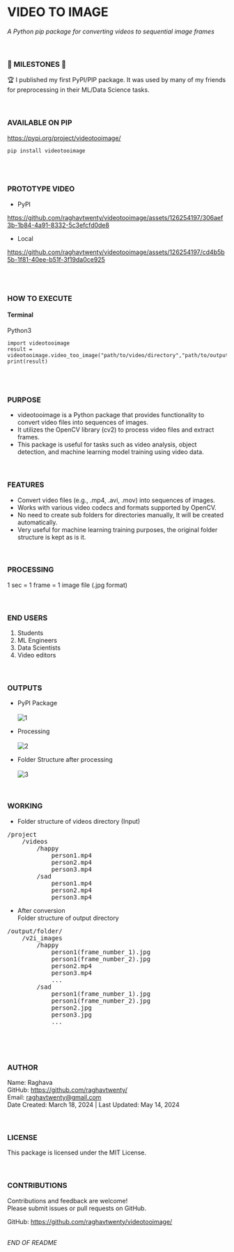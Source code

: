 #  VIDEO TO IMAGE
_A Python pip package for converting videos to sequential image frames_
<br><br><br>


### 🌟 MILESTONES 🌟
🏆 I published my first PyPI/PIP package. It was used by many of my friends for preprocessing in their ML/Data Science tasks.
<br><br><br>


### AVAILABLE ON PIP
https://pypi.org/project/videotooimage/ <br>

```
pip install videotooimage
```
<br><br>


### PROTOTYPE VIDEO

- PyPI
  
https://github.com/raghavtwenty/videotooimage/assets/126254197/306aef3b-1b84-4a91-8332-5c3efcfd0de8

- Local

https://github.com/raghavtwenty/videotooimage/assets/126254197/cd4b5b5b-1f81-40ee-b51f-3f19da0ce925

<br><br>

### HOW TO EXECUTE

#### Terminal
Python3
```
import videotooimage
result = videotooimage.video_too_image("path/to/video/directory","path/to/output/directory")
print(result)
```
<br><br>


### PURPOSE
- videotooimage is a Python package that provides functionality to convert video files into sequences of images. <br>
- It utilizes the OpenCV library (cv2) to process video files and extract frames.  <br>
- This package is useful for tasks such as video analysis, object detection, and machine learning model training using video data.
<br><br><br>


### FEATURES
- Convert video files (e.g., .mp4, .avi, .mov) into sequences of images.<br>
- Works with various video codecs and formats supported by OpenCV.<br>
- No need to create sub folders for directories manually, It will be created automatically. <br>
- Very useful for machine learning training purposes, the original folder structure is kept as is it.
<br><br><br>


### PROCESSING
1 sec = 1 frame = 1 image file (.jpg format)
<br><br><br>


### END USERS
1. Students <br>
2. ML Engineers <br>
3. Data Scientists <br>
4. Video editors 
<br><br><br>


### OUTPUTS

- PyPI Package <br><br>
![1](https://github.com/raghavtwenty/videotooimage/assets/126254197/2700a29c-dd83-4605-96ae-908434cb5e6f)


- Processing <br><br>
![2](https://github.com/raghavtwenty/videotooimage/assets/126254197/0550a71c-3218-49e1-8145-684bafcc4c15)


- Folder Structure after processing <br><br>
![3](https://github.com/raghavtwenty/videotooimage/assets/126254197/3d088e20-2593-4df4-9f47-06785447d1e3)

<br>

### WORKING
- Folder structure of videos directory (Input) <br>
<pre>
/project
    /videos
        /happy
            person1.mp4
            person2.mp4
            person3.mp4
        /sad
            person1.mp4
            person2.mp4
            person3.mp4
</pre>


- After conversion <br>
Folder structure of output directory <br>
<pre>
/output/folder/
    /v2i_images
        /happy
            person1(frame_number_1).jpg
            person1(frame_number_2).jpg
            person2.mp4
            person3.mp4
            ...
        /sad
            person1(frame_number_1).jpg
            person1(frame_number_2).jpg
            person2.jpg
            person3.jpg
            ... <br>
</pre>
<br><br>


### AUTHOR
Name: Raghava <br>
GitHub: https://github.com/raghavtwenty/ <br>
Email: raghavtwenty@gmail.com<br>
Date Created: March 18, 2024 | Last Updated: May 14, 2024
<br><br><br>


### LICENSE
This package is licensed under the MIT License.
<br><br><br>


### CONTRIBUTIONS
Contributions and feedback are welcome! <br>
Please submit issues or pull requests on GitHub. <br>

GitHub: https://github.com/raghavtwenty/videotooimage/
<br><br>

_END OF README_
